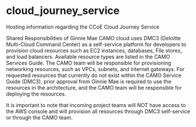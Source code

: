 # cloud_journey_service
Hosting information regarding the CCoE Cloud Journey Service

Shared Responsibilities of 
Ginnie Mae CAMO cloud uses DMC3 (Deloitte Multi-Cloud Command Center) as a self-service platform for developers to provision cloud resources such as EC2 instances, databases, File stores, and load balancers. Available resource types are listed in the CAMO Services Guide. The CAMO team will be responsible for provisioning networking resources, such as VPCs, subnets, and internet gateways. For requested resources that currently do not exist within the CAMO Service Guide (DMC3), prior approval from Ginnie Mae is required to use the resources in the architecture, and the CAMO team will be responsible for deploying the resources.

It is important to note that incoming project teams will NOT have access to the AWS console and will provision all resources through DMC3 self-service or through the CAMO team.
